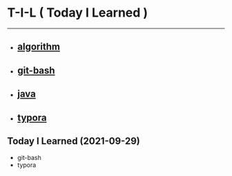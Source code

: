 # T-I-L ( Today I Learned )

****

* ## [algorithm](https://github.com/gudwo0121/TIL/tree/master/algorithm)

* ## [git-bash](https://github.com/gudwo0121/TIL/tree/master/git-bash)

* ## [java](https://github.com/gudwo0121/TIL/tree/master/java)

* ## [typora](https://github.com/gudwo0121/TIL/tree/master/typora)



## Today I Learned (2021-09-29)

* git-bash
* typora
